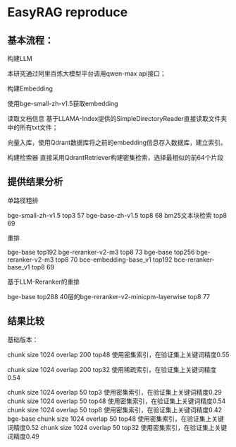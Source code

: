 # EasyRAG reproduce

## 基本流程：

构建LLM

本研究通过阿里百炼大模型平台调用qwen-max api接口；

构建Embedding

使用bge-small-zh-v1.5获取embedding

读取文档信息
基于LLAMA-Index提供的SimpleDirectoryReader直接读取文件夹中的所有txt文件；

向量入库，使用Qdrant数据库将之前的embedding信息存入数据库，建立索引。

构建检索器
直接采用QdrantRetriever构建密集检索，选择最相似的前64个片段

## 提供结果分析

单路径粗排

bge-small-zh-v1.5 top3 57
bge-base-zh-v1.5 top8 68
bm25文本块检索 top8 69

重排

bge-base top192 bge-reranker-v2-m3 top8 73
bge-base top256 bge-reranker-v2-m3 top8 70
bce-embedding-base_v1 top192 bce-reranker-base_v1 top8 69

基于LLM-Reranker的重排

bge-base top288 40层的bge-reranker-v2-minicpm-layerwise top8 77

## 结果比较

基础版本：

chunk size 1024 overlap 200 top48 使用密集索引，在验证集上关键词精度0.55

chunk size 1024 overlap 200 top32 使用稀疏索引，在验证集上关键词精度0.54

chunk size 1024 overlap 50 top3 使用密集索引，在验证集上关键词精度0.29
chunk size 1024 overlap 50 top48 使用密集索引，在验证集上关键词精度0.54
chunk size 1024 overlap 50 top8 使用密集索引，在验证集上关键词精度0.42
bge-base
chunk size 1024 overlap 50 top48 使用密集索引，在验证集上关键词精度0.52
chunk size 1024 overlap 50 top32 使用密集索引，在验证集上关键词精度0.49
